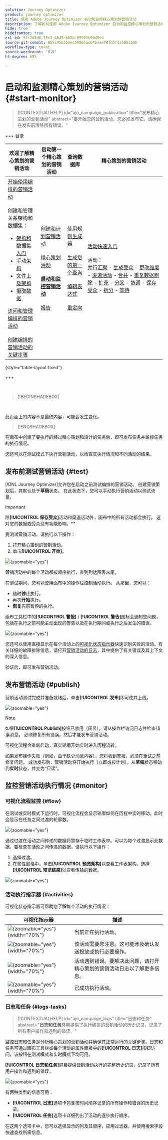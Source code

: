 ```yaml
---
solution: Journey Optimizer
product: journey optimizer
title: 使用 Adobe Journey Optimizer 启动和监控精心策划的营销活动
description: 了解如何使用 Adobe Journey Optimizer 启动和监控精心策划的营销活动。
hide: true
hidefromtoc: true
exl-id: 5fc2d1d6-75c3-4b45-bb2b-09982b9bd5ed
source-git-commit: 855c45b5baec50865ac645eae707d5f1a5052b9b
workflow-type: tm+mt
source-wordcount: '810'
ht-degree: 68%

---
```


# 启动和监测精心策划的营销活动 {#start-monitor}

>[!CONTEXTUALHELP]
>id="ajo_campaign_publication"
>title="发布精心策划的营销活动"
>abstract="要开始您的营销活动，您必须发布它。请确保在发布前清除所有错误。"

+++ 目录

| 欢迎了解精心策划的营销活动 | 启动第一个精心策划的营销活动 | 查询数据库 | 精心策划的营销活动 |
|---|---|---|---|
| [开始使用编排的营销活动](gs-orchestrated-campaigns.md)<br/><br/>创建和管理关系架构和数据集：</br> <ul><li>[架构和数据集入门](gs-schemas.md)</li><li>[手动架构](manual-schema.md)</li><li>[文件上载架构](file-upload-schema.md)</li><li>[摄取数据](ingest-data.md)</li></ul>[访问和管理编排的营销活动](access-manage-orchestrated-campaigns.md)<br/><br/>[创建编排的营销活动的关键步骤](gs-campaign-creation.md) | [创建和计划营销活动](create-orchestrated-campaign.md)<br/><br/>[精心策划活动](orchestrate-activities.md)<br/><br/><b>[启动和监控营销活动](start-monitor-campaigns.md)</b><br/><br/>[报告](reporting-campaigns.md) | [使用规则生成器](orchestrated-rule-builder.md)<br/><br/>[生成您的第一个查询](build-query.md)<br/><br/>[编辑表达式](edit-expressions.md)<br/><br/>[重定向](retarget.md) | [活动快速入门](activities/about-activities.md)<br/><br/>活动：<br/>[并行汇聚](activities/and-join.md) - [生成受众](activities/build-audience.md) - [更改维度](activities/change-dimension.md) - [渠道活动](activities/channels.md) - [合并](activities/combine.md) - [重复数据删除](activities/deduplication.md) - [扩充](activities/enrichment.md) - [分叉](activities/fork.md) - [协调](activities/reconciliation.md) - [保存受众](activities/save-audience.md) - [拆分](activities/split.md) - [等待](activities/wait.md) |

{style="table-layout:fixed"}

+++

<br/>

>[!BEGINSHADEBOX]

</br>

此页面上的内容不是最终内容，可能会发生变化。

>[!ENDSHADEBOX]

在画布中创建了要执行的经过精心策划和设计的任务后，即可发布任务并监控任务的执行情况。

您还可以在测试模式下执行营销活动，以检查其执行情况和不同活动的结果。

## 发布前测试营销活动 {#test}

[!DNL Journey Optimizer]允许您在启动之前测试编排的营销活动。 创建营销策划后，其默认处于&#x200B;**草稿**&#x200B;状态。 在此状态下，您可以手动执行营销活动以测试流量。

>[!IMPORTANT]
>
>除&#x200B;**[!UICONTROL 保存受众]**&#x200B;活动和渠道活动外，画布中的所有活动都会执行。 这对您的数据或受众没有功能影响。**

要测试营销活动，请执行以下操作：

1. 打开精心策划的营销活动。
2. 单击&#x200B;**[!UICONTROL 开始]**。

![](assets/campaign-start.png){zoomable="yes"}

营销活动中的每个活动都按顺序执行，直到到达图表末尾。

在测试期间，您可以使用画布中的操作栏控制活动执行。 从那里，您可以：

* 随时&#x200B;**停止**&#x200B;执行。
* 再次&#x200B;**开始**&#x200B;执行。
* **恢复**&#x200B;先前暂停的执行。

画布工具栏中的&#x200B;**[!UICONTROL 警报]** / **[!UICONTROL 警告]**&#x200B;图标会通知您问题，包括在执行之前可能主动出现的警告以及在执行期间或执行之后发生的错误。

![](assets/campaign-warning.png){zoomable="yes"}

您还可以使用直接显示在每个活动上的[可视化状态指示器](#activities)快速识别失败的活动。有关详细的故障排除信息，请打开[营销活动的日志](#logs-tasks)，其中提供了有关错误及其上下文的深入信息。

<!--WAITING FOR PM's TEST TO UNHIDE

If you have added channel activities in the canvas, you can preview and test the content of your messages using the **[!UICONTROL Simulate Content]** button. [Learn how to work with channel activities](activities/channels.md)

-->

验证后，即可发布营销活动。

## 发布营销活动 {#publish}

营销活动测试完成并准备就绪后，单击&#x200B;**[!UICONTROL 发布]**&#x200B;即可使其上线。

![](assets/campaign-publish.png){zoomable="yes"}

>[!NOTE]
>
>如果&#x200B;**[!UICONTROL Publish]**&#x200B;按钮已禁用（灰显），请从操作栏访问日志并检查错误消息。 必须修复所有错误，然后才能发布营销活动。

可视化流程会重新启动，真实轮廓开始实时进入历程流转。

如果发布操作失败（例如，由于缺少消息内容），您将收到警报，必须在重试之前修复问题。 成功发布后，营销活动将开始执行（立即或按计划），从&#x200B;**草稿**&#x200B;状态移动到&#x200B;**实时**&#x200B;状态，并变为“只读”。

## 监控营销活动执行情况 {#monitor}

### 可视化流程监控 {#flow}

在测试或实时模式下运行时，可视化流程会显示轮廓如何在历程中实时移动。此时会显示在任务之间过渡的轮廓数。

![](assets/workflow-execution.png){zoomable="yes"}

通过过渡在活动之间传递的数据将暂存于临时工作表中。可以为每个过渡显示此数据。要检查在活动之间传递的数据，请执行以下操作：

1. 选择过渡。
1. 在属性窗格中，单击&#x200B;**[!UICONTROL 预览架构]**&#x200B;以查看工作表架构。选择&#x200B;**[!UICONTROL 预览结果]**&#x200B;以查看传输的数据。

![](assets/transition.png){zoomable="yes"}

### 活动执行指示器 {#activities}

可视化状态指示器可帮助您了解每个活动的执行情况：

| 可视化指示器 | 描述 |
|-----|------------|
| ![](assets/activity-status-pending.png){zoomable="yes"}{width="70%"} | 当前正在执行活动。 |
| ![](assets/activity-status-orange.png){zoomable="yes"}{width="70%"} | 该活动需要您注意。这可能涉及确认发送投放或执行必要操作。 |
| ![](assets/activity-status-red.png){zoomable="yes"}{width="70%"} | 活动遇到错误。要解决此问题，请打开精心策划的营销活动日志以了解更多信息。 |
| ![](assets/activity-status-green.png){zoomable="yes"}{width="70%"} | 已成功执行活动。 |

### 日志和任务 {#logs-tasks}

>[!CONTEXTUALHELP]
>id="ajo_campaign_logs"
>title="日志和任务"
>abstract="**日志和任务**&#x200B;屏幕提供了执行编排的营销活动的历史记录，记录了所有用户操作和遇到的错误。"

监控日志和任务是分析精心策划的营销活动并确保其正常运行的关键步骤。日志和任务可通过画布工具栏或每个活动的属性面板中的&#x200B;**[!UICONTROL 日志]**&#x200B;按钮访问，该按钮在测试模式和实时模式下均可用。

**[!UICONTROL 日志和任务]**&#x200B;屏幕提供营销活动执行的完整历史记录，记录了所有用户操作和遇到的错误。

![](assets/workflow-logs.png){zoomable="yes"}

有两种类型的信息可用：

* **[!UICONTROL 日志]**&#x200B;选项卡包含按时间顺序记录的所有操作和错误的历史记录。
* **[!UICONTROL 任务]**&#x200B;选项卡详细列出了活动的逐步执行顺序。

在这两个选项卡中，您可以选择显示的列及其顺序，应用过滤器，并使用搜索字段快速查找所需信息。

